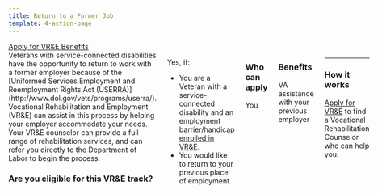 ```yaml
---
title: Return to a Former Job
template: 4-action-page
---
```


<div class="main" role="main" markdown="0">

<div class="action-bar">
  <div class="row">
    <div class="small-12 columns">
      <a class="usa-button-primary va-button-primary" href="/vre/apply-vre/">Apply for VR&amp;E Benefits</a>
    </div>
  </div>
</div>

<div class="section one" markdown="0">
<div class="primary" markdown="0">
<div class="row" markdown="0">
<div class="small-12 medium-8 columns">


<div markdown="1">
Veterans with service-connected disabilities have the opportunity to return to work with a former employer because of the [Uniformed Services Employment and Reemployment Rights Act (USERRA)](http://www.dol.gov/vets/programs/userra/). Vocational Rehabilitation and Employment (VR&E) can assist in this process by helping your employer accommodate your needs. Your VR&E counselor can provide a full range of rehabilitation services, and can refer you directly to the Department of Labor to begin the process.

### Are you eligible for this VR&E track?

</div>

<div markdown="1">

Yes, if:

- You are a Veteran with a service-connected disability and an employment barrier/handicap [enrolled in VR&E](/vre/apply-vre/).
- You would like to return to your previous place of employment.

</div>

<div markdown="1">

### Who can apply
You

</div>

<div markdown="1">

### Benefits
VA assistance with your previous employer

</div>

<div markdown="1">

---------------------------------------------

### How it works
[Apply for VR&E](/vre/apply-vre/) to find a Vocational Rehabilitation Counselor who can help you.
</div>

</div>
</div>
</div>
</div>

